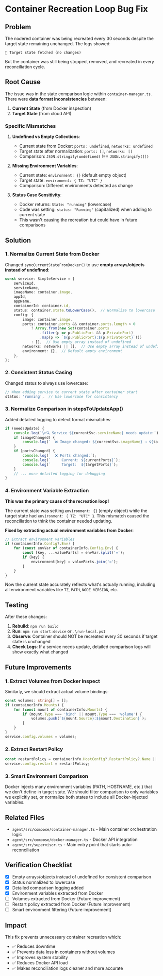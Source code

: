# Container Recreation Loop Bug Fix

## Problem

The nodered container was being recreated every 30 seconds despite the target state remaining unchanged. The logs showed:

```
📡 Target state fetched (no changes)
```

But the container was still being stopped, removed, and recreated in every reconciliation cycle.

## Root Cause

The issue was in the state comparison logic within `container-manager.ts`. There were **data format inconsistencies** between:

1. **Current State** (from Docker inspection)
2. **Target State** (from cloud API)

### Specific Mismatches

1. **Undefined vs Empty Collections**:
   - Current state from Docker: `ports: undefined`, `networks: undefined`
   - Target state after normalization: `ports: []`, `networks: []`
   - Comparison: `JSON.stringify(undefined)` !== `JSON.stringify([])`

2. **Missing Environment Variables**:
   - Current state: `environment: {}` (default empty object)
   - Target state: `environment: { TZ: "UTC" }`
   - Comparison: Different environments detected as change

3. **Status Case Sensitivity**:
   - Docker returns: `State: "running"` (lowercase)
   - Code was setting: `status: "Running"` (capitalized) when adding to current state
   - This wasn't causing the recreation but could have in future comparisons

## Solution

### 1. Normalize Current State from Docker

Changed `syncCurrentStateFromDocker()` to use **empty arrays/objects instead of undefined**:

```typescript
const service: SimpleService = {
    serviceId,
    serviceName,
    imageName: container.image,
    appId,
    appName,
    containerId: container.id,
    status: container.state.toLowerCase(),  // Normalize to lowercase
    config: {
        image: container.image,
        ports: container.ports && container.ports.length > 0
            ? Array.from(new Set(container.ports
                .filter(p => p.PublicPort && p.PrivatePort)
                .map(p => `${p.PublicPort}:${p.PrivatePort}`)))
            : [],  // Use empty array instead of undefined
        networks: networks || [],  // Use empty array instead of undefined
        environment: {},  // Default empty environment
    },
};
```

### 2. Consistent Status Casing

Changed status to always use lowercase:

```typescript
// When adding service to current state after container start
status: 'running',  // Use lowercase for consistency
```

### 3. Normalize Comparison in stepsToUpdateApp()

Added detailed logging to detect format mismatches:

```typescript
if (needsUpdate) {
    console.log(`\n🔍 Service ${currentSvc.serviceName} needs update:`);
    if (imageChanged) {
        console.log(`  ❌ Image changed: ${currentSvc.imageName} → ${targetSvc.imageName}`);
    }
    if (portsChanged) {
        console.log(`  ❌ Ports changed:`);
        console.log(`     Current: ${currentPorts}`);
        console.log(`     Target:  ${targetPorts}`);
    }
    // ... more detailed logging for debugging
}
```

### 4. Environment Variable Extraction

**This was the primary cause of the recreation loop!**

The current state was setting `environment: {}` (empty object) while the target state had `environment: { TZ: "UTC" }`. This mismatch caused the reconciliation to think the container needed updating.

**Fixed by extracting actual environment variables from Docker**:

```typescript
// Extract environment variables
if (containerInfo.Config?.Env) {
    for (const envVar of containerInfo.Config.Env) {
        const [key, ...valueParts] = envVar.split('=');
        if (key) {
            environment[key] = valueParts.join('=');
        }
    }
}
```

Now the current state accurately reflects what's actually running, including all environment variables like `TZ`, `PATH`, `NODE_VERSION`, etc.

## Testing

After these changes:

1. **Rebuild**: `npm run build`
2. **Run**: `npm run start:device` or `.\run-local.ps1`
3. **Observe**: Container should NOT be recreated every 30 seconds if target state is unchanged
4. **Check Logs**: If a service needs update, detailed comparison logs will show exactly what changed

## Future Improvements

### 1. Extract Volumes from Docker Inspect

Similarly, we should extract actual volume bindings:

```typescript
const volumes: string[] = [];
if (containerInfo.Mounts) {
    for (const mount of containerInfo.Mounts) {
        if (mount.Type === 'bind' || mount.Type === 'volume') {
            volumes.push(`${mount.Source}:${mount.Destination}`);
        }
    }
}
service.config.volumes = volumes;
```

### 2. Extract Restart Policy

```typescript
const restartPolicy = containerInfo.HostConfig?.RestartPolicy?.Name || 'no';
service.config.restart = restartPolicy;
```

### 3. Smart Environment Comparison

Docker injects many environment variables (PATH, HOSTNAME, etc.) that we don't define in target state. We should filter comparison to only variables we explicitly set, or normalize both states to include all Docker-injected variables.

## Related Files

- `agent/src/compose/container-manager.ts` - Main container orchestration logic
- `agent/src/compose/docker-manager.ts` - Docker API integration
- `agent/src/supervisor.ts` - Main entry point that starts auto-reconciliation

## Verification Checklist

- [x] Empty arrays/objects instead of undefined for consistent comparison
- [x] Status normalized to lowercase
- [x] Detailed comparison logging added
- [x] Environment variables extracted from Docker
- [ ] Volumes extracted from Docker (Future improvement)
- [ ] Restart policy extracted from Docker (Future improvement)
- [ ] Smart environment filtering (Future improvement)

## Impact

This fix prevents unnecessary container recreation which:
- ✅ Reduces downtime
- ✅ Prevents data loss in containers without volumes
- ✅ Improves system stability
- ✅ Reduces Docker API load
- ✅ Makes reconciliation logs cleaner and more accurate
